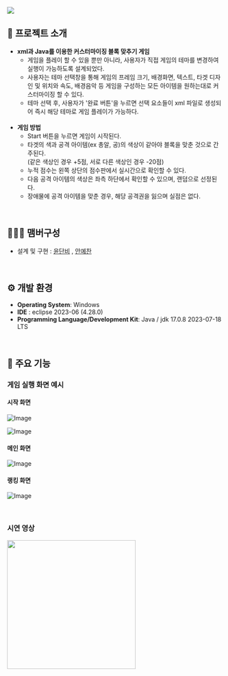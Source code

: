 ![](https://capsule-render.vercel.app/api?type=waving&color=auto&height=170&text=Catch%20Mind%20🖌️&textColor=ffffff&fontSize=50&animation=twinkling&section=header)

## 🚩 프로젝트 소개
- **xml과 Java를 이용한 커스터마이징 블록 맞추기 게임**
  - 게임을 플레이 할 수 있을 뿐만 아니라, 사용자가 직접 게임의 테마를 변경하여 실행이 가능하도록 설계되었다.
  - 사용자는 테마 선택창을 통해 게임의 프레임 크기, 배경화면, 텍스트, 타겟 디자인 및 위치와 속도, 배경음악 등 게임을 구성하는 모든 아이템을 원하는대로 커스터마이징 할 수 있다.
  - 테마 선택 후, 사용자가 '완료 버튼'을 누르면 선택 요소들이 xml 파일로 생성되어 즉시 해당 테마로 게임 플레이가 가능하다.
  <br>
- **게임 방법**
  - Start 버튼을 누르면 게임이 시작된다.
  - 타겟의 색과 공격 아이템(ex 총알, 공)의 색상이 같아야 블록을 맞춘 것으로 간주된다.
    <br>
    (같은 색상인 경우 +5점, 서로 다른 색상인 경우 -20점)
  - 누적 점수는 왼쪽 상단의 점수판에서 실시간으로 확인할 수 있다.
  - 다음 공격 아이템의 색상은 좌측 하단에서 확인할 수 있으며, 랜덤으로 선정된다.
  - 장애물에 공격 아이템을 맞춘 경우, 해당 공격권을 잃으며 실점은 없다.
<br>

## 🧑‍🤝‍🧑 맴버구성
 - 설계 및 구현 : [윤단비](https://github.com/yoondanbi) , [안예찬]()

<br>

 ## ⚙️ 개발 환경
- **Operating System**: Windows
- **IDE** : eclipse 2023-06 (4.28.0)
- **Programming Language/Development Kit**: Java / jdk 17.0.8 2023-07-18 LTS
<br>

## 💝 주요 기능
### 게임 실행 화면 예시
#### 시작 화면
![Image](https://github.com/user-attachments/assets/dc5b28cc-ff34-48ed-9e45-b235e6ddfc11)

![Image](https://github.com/user-attachments/assets/ab2e2a79-25c3-4be0-af8c-abf01778a628)

#### 메인 화면
![Image](https://github.com/user-attachments/assets/e03328a9-0e04-48f4-b2e5-87d6408ed4c9)

#### 랭킹 화면
![Image](https://github.com/user-attachments/assets/40a9afac-0454-4c5e-ac37-e39b3e2cecc1)

<br>

### 시연 영상
<a href="https://youtu.be/7Q98TVJNKnA" target="_blank"> 
  <img src="https://github.com/user-attachments/assets/6d086dbf-e18c-4eea-9db1-b0782d28d9c0" width="300"> </a> 
</details>

<br>

